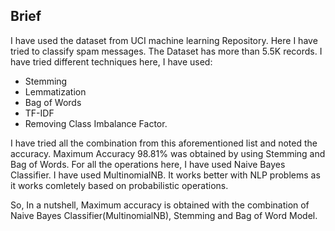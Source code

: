 ## Brief

I have used the dataset from UCI machine learning Repository. Here I have tried to classify spam messages. The Dataset has more than 5.5K records.
I have tried different techniques here, I have used:
* Stemming
* Lemmatization
* Bag of Words
* TF-IDF
* Removing Class Imbalance Factor.

I have tried all the combination from this aforementioned list and noted the accuracy. Maximum Accuracy 98.81% was obtained by using Stemming and Bag of Words. For all the operations here, I have used Naive Bayes Classifier. I have used MultinomialNB. It works better with NLP problems as it works comletely based on probabilistic operations. 

So, In a nutshell, Maximum accuracy is obtained with the combination of Naive Bayes Classifier(MultinomialNB), Stemming and Bag of Word Model.
